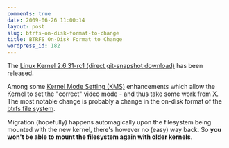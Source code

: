 ```yaml
---
comments: true
date: 2009-06-26 11:00:14
layout: post
slug: btrfs-on-disk-format-to-change
title: BTRFS On-Disk Format to Change
wordpress_id: 182
---
```


The [Linux Kernel 2.6.31-rc1 (direct git-snapshot download)](http://kernel.org/pub/linux/kernel/v2.6/snapshots/patch-2.6.31-rc1-git1.bz2) has been released.

Among some [Kernel Mode Setting (KMS)](http://en.wikipedia.org/wiki/Mode-setting) enhancements which allow the Kernel to set the "correct" video mode - and thus take some work from X. The most notable change is probably a change in the on-disk format of the [btrfs file system](http://en.wikipedia.org/wiki/Btrfs).

Migration (hopefully) happens automagically upon the filesystem being mounted with the new kernel, there's however no (easy) way back. So **you won't be able to mount the filesystem again with older kernels**.
